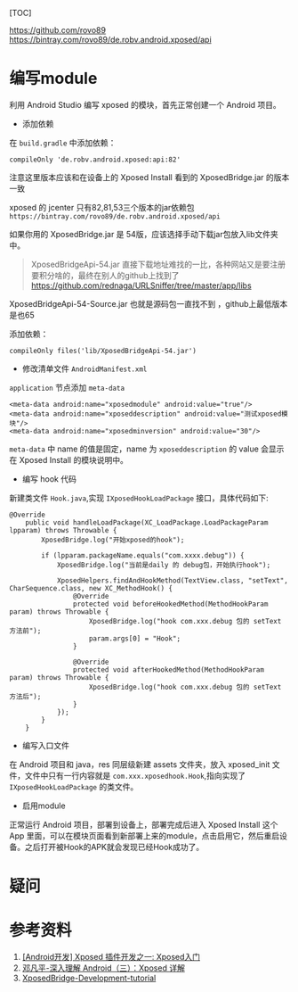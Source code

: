 [TOC]

https://github.com/rovo89
https://bintray.com/rovo89/de.robv.android.xposed/api

# 编写module

利用 Android Studio 编写 xposed 的模块，首先正常创建一个 Android 项目。

* 添加依赖

在 `build.gradle` 中添加依赖：

```
compileOnly 'de.robv.android.xposed:api:82'
```

注意这里版本应该和在设备上的 Xposed Install 看到的 XposedBridge.jar 的版本一致

xposed 的 jcenter 只有82,81,53三个版本的jar依赖包 `https://bintray.com/rovo89/de.robv.android.xposed/api`  

如果你用的 XposedBridge.jar 是 54版，应该选择手动下载jar包放入lib文件夹中。

> XposedBridgeApi-54.jar 直接下载地址难找的一比，各种网站又是要注册要积分啥的，最终在别人的github上找到了 https://github.com/rednaga/URLSniffer/tree/master/app/libs

XposedBridgeApi-54-Source.jar 也就是源码包一直找不到 ，github上最低版本是也65

添加依赖：

```
compileOnly files('lib/XposedBridgeApi-54.jar')
```


* 修改清单文件 `AndroidManifest.xml`

`application` 节点添加 `meta-data`

```
<meta-data android:name="xposedmodule" android:value="true"/>
<meta-data android:name="xposeddescription" android:value="测试xposed模块"/>
<meta-data android:name="xposedminversion" android:value="30"/>
```

`meta-data` 中 name 的值是固定，name 为 `xposeddescription` 的 value 会显示在 Xposed Install 的模块说明中。

* 编写 hook 代码

新建类文件 `Hook.java`,实现 `IXposedHookLoadPackage` 接口，具体代码如下:

```
@Override
    public void handleLoadPackage(XC_LoadPackage.LoadPackageParam lpparam) throws Throwable {
        XposedBridge.log("开始xposed的hook");

        if (lpparam.packageName.equals("com.xxxx.debug")) {
            XposedBridge.log("当前是daily 的 debug包，开始执行hook");

            XposedHelpers.findAndHookMethod(TextView.class, "setText", CharSequence.class, new XC_MethodHook() {
                @Override
                protected void beforeHookedMethod(MethodHookParam param) throws Throwable {
                    XposedBridge.log("hook com.xxx.debug 包的 setText 方法前");
                    param.args[0] = "Hook";
                }

                @Override
                protected void afterHookedMethod(MethodHookParam param) throws Throwable {
                    XposedBridge.log("hook com.xxx.debug 包的 setText 方法后");
                }
            });
        }
    }
```

* 编写入口文件

在 Android 项目和 java，res 同层级新建 assets 文件夹，放入 xposed_init 文件，文件中只有一行内容就是 `com.xxx.xposedhook.Hook`,指向实现了 `IXposedHookLoadPackage` 的类文件。

* 启用module

正常运行 Android 项目，部署到设备上，部署完成后进入 Xposed Install 这个 App 里面，可以在模块页面看到新部署上来的module，点击启用它，然后重启设备。之后打开被Hook的APK就会发现已经Hook成功了。

# 疑问


# 参考资料
1. [[Android开发] Xposed 插件开发之一: Xposed入门](https://blog.csdn.net/niubitianping/article/details/52571438)
2. [邓凡平-深入理解 Android（三）：Xposed 详解](https://www.infoq.cn/article/android-in-depth-xposed/)
3. [XposedBridge-Development-tutorial](https://github.com/rovo89/XposedBridge/wiki/Development-tutorial)
